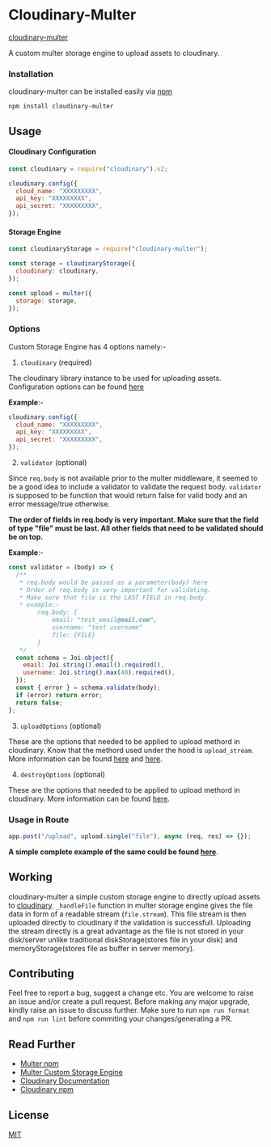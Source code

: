 # Cloudinary-Multer

[cloudinary-multer](https://www.npmjs.com/package/cloudinary-multer)

A custom multer storage engine to upload assets to cloudinary.

### Installation

cloudinary-multer can be installed easily via [npm](https://www.npmjs.com/)

`npm install cloudinary-multer`

## Usage

#### Cloudinary Configuration

```javascript
const cloudinary = require("cloudinary").v2;

cloudinary.config({
  cloud_name: "XXXXXXXXX",
  api_key: "XXXXXXXXX",
  api_secret: "XXXXXXXXX",
});
```

#### Storage Engine

```javascript
const cloudinaryStorage = require("cloudinary-multer");

const storage = cloudinaryStorage({
  cloudinary: cloudinary,
});

const upload = multer({
  storage: storage,
});
```

### Options

Custom Storage Engine has 4 options namely:-

1. `cloudinary` (required)

The cloudinary library instance to be used for uploading assets.
Configuration options can be found [here](https://cloudinary.com/documentation/node_integration#configuration)

**Example**:-

```javascript
cloudinary.config({
  cloud_name: "XXXXXXXXX",
  api_key: "XXXXXXXXX",
  api_secret: "XXXXXXXXX",
});
```

2. `validator` (optional)

Since `req.body` is not available prior to the multer middleware, it seemed to be a good idea to include a validator to validate the request body.
`validator` is supposed to be function that would return false for valid body and an error message/true otherwise.

**The order of fields in req.body is very important. Make sure that the field of type "file" must be last. All other fields that need to be validated should be on top.**

**Example**:-

```javascript
const validator = (body) => {
  /**
   * req.body would be passed as a parameter(body) here
   * Order of req.body is very important for validating.
   * Make sure that file is the LAST FIELD in req.body.
   * example:-
        req.body: {
            email: "test_email@mail.com",
            username: "test username"
            file: {FILE}
        }
   */
  const schema = Joi.object({
    email: Joi.string().email().required(),
    username: Joi.string().max(40).required(),
  });
  const { error } = schema.validate(body);
  if (error) return error;
  return false;
};
```

3. `uploadOptions` (optional)

These are the options that needed to be applied to upload methord in cloudinary.
Know that the methord used under the hood is `upload_stream`.
More information can be found [here](https://www.npmjs.com/package/cloudinary) and [here](https://cloudinary.com/documentation/image_upload_api_reference).

4. `destroyOptions` (optional)

These are the options that needed to be applied to upload methord in cloudinary.
More information can be found [here](https://cloudinary.com/documentation/image_upload_api_reference#destroy_method).

### Usage in Route

```javascript
app.post("/upload", upload.single("file"), async (req, res) => {});
```

**A simple complete example of the same could be found [here](https://github.com/Aryaman1706/cloudinary-multer/blob/master/example/server.js)**.

## Working

cloudinary-multer a simple custom storage engine to directly upload assets to [cloudinary](https://cloudinary.com/).
`_handleFile` function in multer storage engine gives the file data in form of a readable stream (`file.stream`).
This file stream is then uploaded directly to cloudinary if the validation is successfull.
Uploading the stream directly is a great advantage as the file is not stored in your disk/server unlike traditional diskStorage(stores file in your disk) and memoryStorage(stores file as buffer in server memory).

## Contributing

Feel free to report a bug, suggest a change etc. You are welcome to raise an issue and/or create a pull request.
Before making any major upgrade, kindly raise an issue to discuss further.
Make sure to run `npm run format` and `npm run lint` before commiting your changes/generating a PR.

## Read Further

- [Multer npm](https://www.npmjs.com/package/multer)
- [Multer Custom Storage Engine](https://github.com/expressjs/multer/blob/master/StorageEngine.md)
- [Cloudinary Documentation](https://cloudinary.com/documentation)
- [Cloudinary npm](https://www.npmjs.com/package/cloudinary)

## License

[MIT](https://opensource.org/licenses/MIT)
